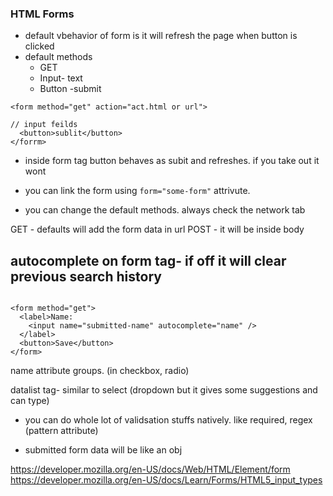 ### HTML Forms

- default vbehavior of form is it will refresh the page when button is clicked
- default methods 
    - GET
    - Input- text
    - Button -submit

```
<form method="get" action="act.html or url">

// input feilds
  <button>sublit</button>
</forrm>
```

- inside form tag button behaves as subit and refreshes. if you take out it wont
- you can link the form using ``` form="some-form" ``` attrivute.

- you can change the default methods. always check the network tab

GET - defaults will add the form data in url 
POST - it will be inside body

## autocomplete on form tag- if off it will clear previous search history
```

<form method="get">
  <label>Name:
    <input name="submitted-name" autocomplete="name" />
  </label>
  <button>Save</button>
</form>

```

name attribute groups. (in checkbox, radio) 

datalist tag- similar to select (dropdown but it gives some suggestions and can type)
- you can do whole lot of validsation stuffs natively. like required, regex (pattern attribute)

- submitted form data will be like an obj

https://developer.mozilla.org/en-US/docs/Web/HTML/Element/form
https://developer.mozilla.org/en-US/docs/Learn/Forms/HTML5_input_types
